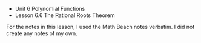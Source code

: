 * Unit 6 Polynomial Functions
* Lesson 6.6 The Rational Roots Theorem

For the notes in this lesson, 
I used the Math Beach notes verbatim. 
I did not create any notes of my own.